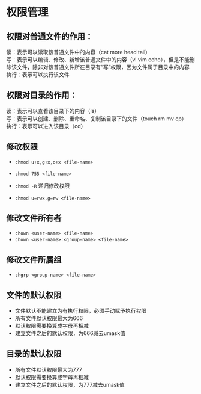 # 权限管理
## 权限对普通文件的作用：  
读：表示可以读取该普通文件中的内容（cat more head tail）  
写：表示可以编辑、修改、新增该普通文件中的内容（vi vim echo），但是不能删除该文件，除非对该普通文件所在目录有“写”权限，因为文件属于目录中的内容  
执行：表示可以执行该文件
## 权限对目录的作用：  
读：表示可以查看该目录下的内容（ls）  
写：表示可以创建、删除、重命名、复制该目录下的文件（touch rm mv cp）  
执行：表示可以进入该目录（cd）  

## 修改权限  
* `chmod u+x,g+x,o+x <file-name>`  

* `chmod 755 <file-name>`  

* `chmod -R`  递归修改权限  

* `chmod u=rwx,g=rw <file-name>`  

## 修改文件所有者
* `chown <user-name> <file-name>` 
* `chown <user-name>:<group-name> <file-name>`  
## 修改文件所属组
* `chgrp <group-name> <file-name>`  

## 文件的默认权限
* 文件默认不能建立为有执行权限，必须手动赋予执行权限
* 所有文件默认权限最大为666
* 默认权限需要换算成字母再相减
* 建立文件之后的默认权限，为666减去umask值
## 目录的默认权限
* 所有文件默认权限最大为777
* 默认权限需要换算成字母再相减
* 建立文件之后的默认权限，为777减去umask值
